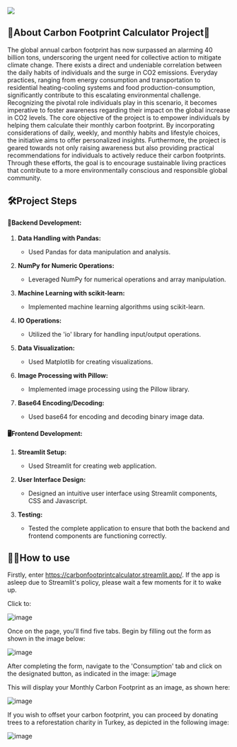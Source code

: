 
<a target="_blank" href="https://carbonfootprintcalculator.streamlit.app/"><img src="https://github.com/mesutdmn/Carbon-Footprint-Calculator-App/assets/72805471/9223a800-b63b-4798-8973-ba5697afa88e"></img></a>

## 🌳About Carbon Footprint Calculator Project🌳

The global annual carbon footprint has now surpassed an alarming 40 billion tons, underscoring the urgent need for collective action to mitigate climate change. There exists a direct and undeniable correlation between the daily habits of individuals and the surge in CO2 emissions. Everyday practices, ranging from energy consumption and transportation to residential heating-cooling systems and food production-consumption, significantly contribute to this escalating environmental challenge. Recognizing the pivotal role individuals play in this scenario, it becomes imperative to foster awareness regarding their impact on the global increase in CO2 levels. The core objective of the project is to empower individuals by helping them calculate their monthly carbon footprint. By incorporating considerations of daily, weekly, and monthly habits and lifestyle choices, the initiative aims to offer personalized insights. Furthermore, the project is geared towards not only raising awareness but also providing practical recommendations for individuals to actively reduce their carbon footprints. Through these efforts, the goal is to encourage sustainable living practices that contribute to a more environmentally conscious and responsible global community.
## 🛠️Project Steps
#### 🧩Backend Development:
1. **Data Handling with Pandas:**
   - Used Pandas for data manipulation and analysis.

2. **NumPy for Numeric Operations:**
   - Leveraged NumPy for numerical operations and array manipulation.

3. **Machine Learning with scikit-learn:**
   - Implemented machine learning algorithms using scikit-learn. 

4. **IO Operations:**
   - Utilized the 'io' library for handling input/output operations. 

5. **Data Visualization:**
   - Used Matplotlib for creating visualizations.

6. **Image Processing with Pillow:**
   - Implemented image processing using the Pillow library.

7. **Base64 Encoding/Decoding:**
   - Used base64 for encoding and decoding binary image data.

#### 🖥️Frontend Development:

1. **Streamlit Setup:**
   - Used Streamlit for creating web application.

2. **User Interface Design:**
   - Designed an intuitive user interface using Streamlit components, CSS and Javascript.

3. **Testing:**
   - Tested the complete application to ensure that both the backend and frontend components are functioning correctly.

## 👩‍🏫How to use
Firstly, enter https://carbonfootprintcalculator.streamlit.app/. If the app is asleep due to Streamlit's policy, please wait a few moments for it to wake up.

Click to:

![image](https://github.com/mesutdmn/Carbon-Footprint-Calculator-App/assets/72805471/d53054cb-ea4a-4667-a635-b45e747f7cbe)

Once on the page, you'll find five tabs. Begin by filling out the form as shown in the image below:

![image](https://github.com/mesutdmn/Carbon-Footprint-Calculator-App/assets/72805471/d052317d-30d0-41bd-bf11-df4768e7e682)

After completing the form, navigate to the 'Consumption' tab and click on the designated button, as indicated in the image:
![image](https://github.com/mesutdmn/Carbon-Footprint-Calculator-App/assets/72805471/4b256b3e-36a1-47bf-8774-e14a590a528e)

This will display your Monthly Carbon Footprint as an image, as shown here:

![image](https://github.com/mesutdmn/Carbon-Footprint-Calculator-App/assets/72805471/c8368830-0c99-495e-b7a4-2c35b1910fa3)

If you wish to offset your carbon footprint, you can proceed by donating trees to a reforestation charity in Turkey, as depicted in the following image:

![image](https://github.com/mesutdmn/Carbon-Footprint-Calculator-App/assets/72805471/d582a3a0-8c76-438c-bff3-3e0f33c99141)







